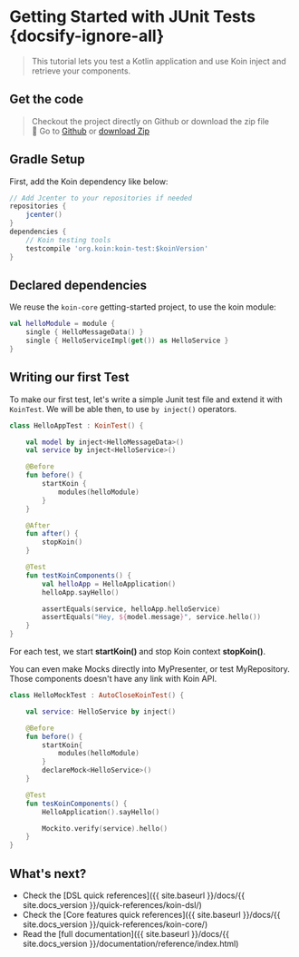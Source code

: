 
# Getting Started with JUnit Tests {docsify-ignore-all}

> This tutorial lets you test a Kotlin application and use Koin inject and retrieve your components.

## Get the code

> Checkout the project directly on Github or download the zip file <br>
> 🚀 Go to [Github](https://github.com/InsertKoinIO/getting-started-koin-core) or [download Zip](https://github.com/InsertKoinIO/getting-started-koin-core/archive/master.zip)

## Gradle Setup

First, add the Koin dependency like below:

```groovy
// Add Jcenter to your repositories if needed
repositories {
    jcenter()
}
dependencies {
    // Koin testing tools
    testcompile 'org.koin:koin-test:$koinVersion'
}
```

## Declared dependencies

We reuse the `koin-core` getting-started project, to use the koin module:

```kotlin
val helloModule = module {
    single { HelloMessageData() }
    single { HelloServiceImpl(get()) as HelloService }
}
```

## Writing our first Test

To make our first test, let's write a simple Junit test file and extend it with `KoinTest`. We will be able then, to use `by inject()` operators.

```kotlin
class HelloAppTest : KoinTest() {

    val model by inject<HelloMessageData>()
    val service by inject<HelloService>()

    @Before
    fun before() {
        startKoin {
            modules(helloModule) 
        }
    }

    @After
    fun after() {
        stopKoin()
    }

    @Test
    fun testKoinComponents() {
        val helloApp = HelloApplication()
        helloApp.sayHello()

        assertEquals(service, helloApp.helloService)
        assertEquals("Hey, ${model.message}", service.hello())
    }
}
```

<div class="alert alert-warning" role="alert">
  For each test, we start <b>startKoin()</b> and stop Koin context <b>stopKoin()</b>.
</div>

You can even make Mocks directly into MyPresenter, or test MyRepository. Those components doesn't have any link with Koin API.

```kotlin
class HelloMockTest : AutoCloseKoinTest() {

    val service: HelloService by inject()

    @Before
    fun before() {
        startKoin{
            modules(helloModule)
        }
        declareMock<HelloService>()
    }

    @Test
    fun tesKoinComponents() {
        HelloApplication().sayHello()

        Mockito.verify(service).hello()
    }
}
```


## What's next?

* Check the [DSL quick references]({{ site.baseurl }}/docs/{{ site.docs_version }}/quick-references/koin-dsl/)
* Check the [Core features quick references]({{ site.baseurl }}/docs/{{ site.docs_version }}/quick-references/koin-core/)
* Read the [full documentation]({{ site.baseurl }}/docs/{{ site.docs_version }}/documentation/reference/index.html)
